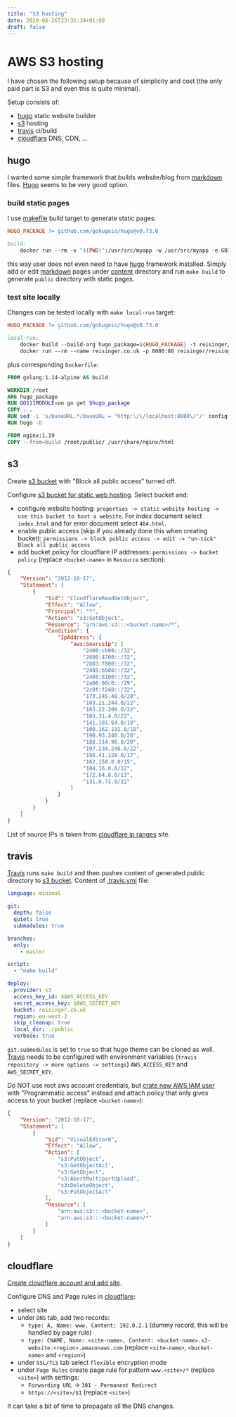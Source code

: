 ```yaml
---
title: "S3 hosting"
date: 2020-06-26T23:35:34+01:00
draft: false
---
```


# AWS S3 hosting

I have chosen the following setup because of simplicity and cost (the only paid part is S3 and even this is quite minimal).

Setup consists of:
 - [hugo](https://gohugo.io/) static website builder
 - [s3](https://aws.amazon.com/s3/) hosting
 - [travis](https://travis-ci.com/) ci/build
 - [cloudflare](https://www.cloudflare.com/) DNS, CDN, ...

## hugo

I wanted some simple framework that builds website/blog from
[markdown](https://daringfireball.net/projects/markdown/syntax) files. [Hugo](https://gohugo.io/) seems to be very
good option.

### build static pages
I use [makefile](https://github.com/reisinger/reisinger.co.uk/blob/master/Makefile) build target to generate static
pages:
```makefile
HUGO_PACKAGE ?= github.com/gohugoio/hugo@v0.73.0

build:
	docker run --rm -v "${PWD}":/usr/src/myapp -w /usr/src/myapp -e GO111MODULE=on golang:1.14-alpine sh -c "go get ${HUGO_PACKAGE} && hugo"
``` 
this way user does not even need to have [hugo](https://gohugo.io/) framework installed. Simply add or edit
[markdown](https://daringfireball.net/projects/markdown/syntax) pages under
[content](https://github.com/reisinger/reisinger.co.uk/tree/master/content) directory and run `make build` to generate
`public` directory with static pages.

### test site locally
Changes can be tested locally with `make local-run` target:
```makefile
HUGO_PACKAGE ?= github.com/gohugoio/hugo@v0.73.0

local-run:
	docker build --build-arg hugo_package=${HUGO_PACKAGE} -t reisinger/reisinger.co.uk:dev .
	docker run --rm --name reisinger.co.uk -p 8080:80 reisinger/reisinger.co.uk:dev
```

plus corresponding `Dockerfile`:
```dockerfile
FROM golang:1.14-alpine AS build

WORKDIR /root
ARG hugo_package
RUN GO111MODULE=on go get $hugo_package
COPY . .
RUN sed -i 's/baseURL.*/baseURL = "http:\/\/localhost:8080\/"/' config.toml
RUN hugo -D

FROM nginx:1.19
COPY --from=build /root/public/ /usr/share/nginx/html
```

## s3

Create [s3 bucket](https://docs.aws.amazon.com/AmazonS3/latest/user-guide/create-bucket.html) with
"Block all public access" turned off.

Configure
[s3 bucket for static web hosting](https://docs.aws.amazon.com/AmazonS3/latest/user-guide/static-website-hosting.html).
Select bucket and:
 - configure website hosting: `properties -> static website hosting -> use this bucket to host a website`. For index document
 select `index.html` and for error document select `404.html`.
 - enable public access (skip if you already done this when creating bucket):
 `permissions -> block public access -> edit -> "un-tick" Block all public access`
 - add bucket policy for cloudflare IP addresses: `permissions -> bucket policy`
 (replace `<bucket-name>` in `Resource` section):
```json
{
    "Version": "2012-10-17",
    "Statement": [
        {
            "Sid": "CloudflareReadGetObject",
            "Effect": "Allow",
            "Principal": "*",
            "Action": "s3:GetObject",
            "Resource": "arn:aws:s3:::<bucket-name>/*",
            "Condition": {
                "IpAddress": {
                    "aws:SourceIp": [
                        "2400:cb00::/32",
                        "2606:4700::/32",
                        "2803:f800::/32",
                        "2405:b500::/32",
                        "2405:8100::/32",
                        "2a06:98c0::/29",
                        "2c0f:f248::/32",
                        "173.245.48.0/20",
                        "103.21.244.0/22",
                        "103.22.200.0/22",
                        "103.31.4.0/22",
                        "141.101.64.0/18",
                        "108.162.192.0/18",
                        "190.93.240.0/20",
                        "188.114.96.0/20",
                        "197.234.240.0/22",
                        "198.41.128.0/17",
                        "162.158.0.0/15",
                        "104.16.0.0/12",
                        "172.64.0.0/13",
                        "131.0.72.0/22"
                    ]
                }
            }
        }
    ]
}
```
List of source IPs is taken from [cloudflare ip ranges](https://www.cloudflare.com/ips/) site.

## travis

[Travis](https://travis-ci.com/) runs `make build` and then pushes content of generated public directory to
[s3 bucket](https://aws.amazon.com/s3/). Content of
[.travis.yml](https://github.com/reisinger/reisinger.co.uk/blob/master/.travis.yml) file:
```yaml
language: minimal

git:
  depth: false
  quiet: true
  submodules: true

branches:
  only:
    - master

script:
  - "make build"

deploy:
  provider: s3
  access_key_id: $AWS_ACCESS_KEY
  secret_access_key: $AWS_SECRET_KEY
  bucket: reisinger.co.uk
  region: eu-west-2
  skip_cleanup: true
  local_dir: ./public
  verbose: true
```

`git.submodules` is set to `true` so that hugo theme can be cloned as well. [Travis](https://travis-ci.com/) needs to be
configured with environment variables (`travis repository -> more options -> settings`) `AWS_ACCESS_KEY` and
`AWS_SECRET_KEY`.

Do NOT use root aws account credentials, but
[crate new AWS IAM user](https://docs.aws.amazon.com/IAM/latest/UserGuide/id_users_create.html) with
"Programmatic access" instead and attach policy that only gives access to your bucket (replace `<bucket-name>`):
```json
{
    "Version": "2012-10-17",
    "Statement": [
        {
            "Sid": "VisualEditor0",
            "Effect": "Allow",
            "Action": [
                "s3:PutObject",
                "s3:GetObjectAcl",
                "s3:GetObject",
                "s3:AbortMultipartUpload",
                "s3:DeleteObject",
                "s3:PutObjectAcl"
            ],
            "Resource": [
                "arn:aws:s3:::<bucket-name>",
                "arn:aws:s3:::<bucket-name>/*"
            ]
        }
    ]
}
```

## cloudflare

[Create cloudflare account and add site](https://support.cloudflare.com/hc/en-us/articles/201720164-Creating-a-Cloudflare-account-and-adding-a-website).

Configure DNS and Page rules in [cloudflare](https://www.cloudflare.com/):
 - select site
 - under `DNS` tab, add two records:
   - `type: A, Name: www, Content: 192.0.2.1` (dummy record, this will be handled by page rule)
   - `type: CNAME, Name: <site-name>, Content: <bucket-name>.s3-website.<region>.amazonaws.com`
     (replace `<site-name>`, `<bucket-name>` and `<region>`)
 - under `SSL/TLS` tab select `flexible` encryption mode
 - under `Page Rules` create page rule for pattern `www.<site>/*` (replace `<site>`) with settings:
   - `Forwarding URL` -> `301 - Permanent Redirect`
   - `https://<site>/$1` (replace `<site>`)

It can take a bit of time to propagate all the DNS changes.
